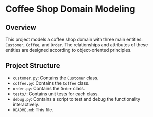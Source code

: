 # Coffee Shop Domain Modeling

## Overview

This project models a coffee shop domain with three main entities: `Customer`, `Coffee`, and `Order`. The relationships and attributes of these entities are designed according to object-oriented principles.

## Project Structure

- `customer.py`: Contains the `Customer` class.
- `coffee.py`: Contains the `Coffee` class.
- `order.py`: Contains the `Order` class.
- `tests/`: Contains unit tests for each class.
- `debug.py`: Contains a script to test and debug the functionality interactively.
- `README.md`: This file.
